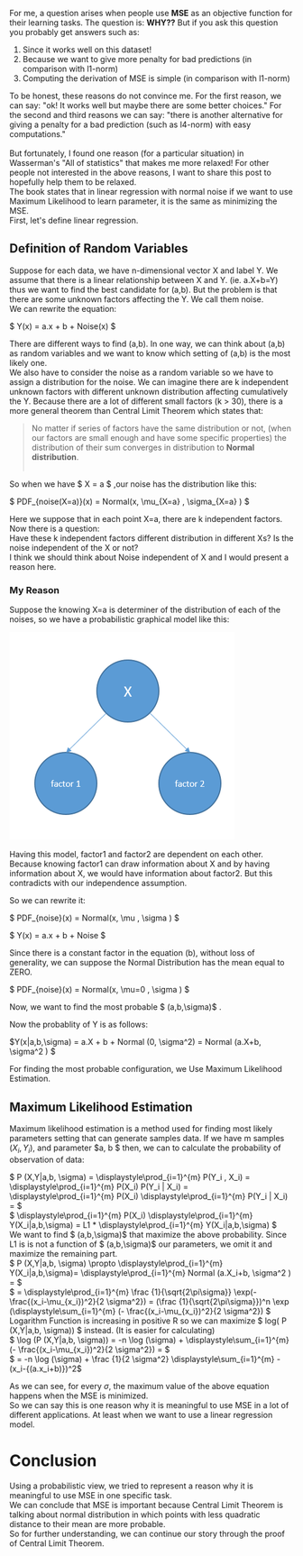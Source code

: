 For me, a question arises when people use **MSE** as an objective function for their learning tasks. The question is: **WHY??** But if you ask this question you probably get answers such as: 
1. Since it works well on this dataset!
2. Because we want to give more penalty for bad predictions (in comparison with l1-norm)
3. Computing the derivation of MSE is simple (in comparison with l1-norm) <br>

To be honest, these reasons do not convince me. For the first reason, we can say: "ok! It works well but maybe there are some better choices." For the second and third reasons we can say: "there is another alternative for giving a penalty for a bad prediction (such as l4-norm) with easy computations."<br> <br>
But fortunately, I found one reason (for a particular situation) in Wasserman's "All of statistics" that makes me more relaxed! For other people not interested in the above reasons, I want to share this post to hopefully help them to be relaxed. <br>
The book states that in linear regression with normal noise if we want to use Maximum Likelihood to learn parameter, it is the same as minimizing the MSE. <br>
First, let's define linear regression.<br>


## Definition of Random Variables
Suppose for each data, we have n-dimensional vector X and label Y. We assume that there is a linear relationship between X and Y. (ie. a.X+b=Y) thus we want to find the best candidate for (a,b). But the problem is that there are some unknown factors affecting the Y. We call them noise. <br>
We can rewrite the equation:
 


$ Y(x) = a.x + b + Noise(x)
$

There are different ways to find (a,b). In one way, we can think about (a,b) as random variables and we want to know which setting of (a,b) is the most likely one.<br>
We also have to consider the noise as a random variable so we have to assign a distribution for the noise. We can imagine there are k independent unknown factors with different unknown distribution affecting cumulatively the Y. Because there are a lot of different small factors (k > 30), there is a more general theorem than Central Limit Theorem which states that:
> No matter if series of factors have the same distribution or not, (when our factors are small enough and have some specific properties) the distribution of their sum converges in distribution to **Normal distribution**. <br> <br> 

So when we have $ X = a $ ,our noise has the distribution like this: 

$ PDF_{noise(X=a)}(x) = Normal(x,   \mu_{X=a} , \sigma_{X=a} )
$

Here we suppose that in each point X=a, there are k independent factors. Now there is a question: <br>
Have these k independent factors different distribution in different Xs? Is the noise independent of the X or not? <br>
I think we should think about Noise independent of X and I would present a reason here. 

### My Reason
Suppose the knowing X=a is determiner of the distribution of each of the noises, so we have a probabilistic graphical model like this:

![graphical model](https://raw.githubusercontent.com/AliMorty/AliMorty.github.io/master/images/3.bmp)

Having this model, factor1 and factor2 are dependent on each other. Because knowing factor1 can draw information about X and by having information about X, we would have information about factor2. But this contradicts with our independence assumption. 

So we can rewrite it: 

$ PDF_{noise}(x) = Normal(x,   \mu , \sigma )
$

$ Y(x) = a.x + b + Noise
$

Since there is a constant factor in the equation (b), without loss of generality, we can suppose the Normal Distribution has the mean equal to ZERO. 

$ PDF_{noise}(x) = Normal(x,   \mu=0 , \sigma )
$

Now, we want to find the most probable $ (a,b,\sigma)$ . 

Now the probablity of Y is as follows:

$Y(x|a,b,\sigma) = a.X + b + Normal (0, \sigma^2) = Normal (a.X+b, \sigma^2 ) 
$

For finding the most probable configuration, we Use Maximum Likelihood Estimation. 

## Maximum Likelihood Estimation
Maximum likelihood estimation is a method used for finding most likely parameters setting that can generate samples data. If we have m samples $(X_i, Y_i)$, and parameter $a, b $ then, we can to calculate the probability of observation of data: 

$ P (X,Y|a,b, \sigma) = \displaystyle\prod_{i=1}^{m} P(Y_i , X_i) = \displaystyle\prod_{i=1}^{m} P(X_i) P(Y_i | X_i) =
\displaystyle\prod_{i=1}^{m} P(X_i) \displaystyle\prod_{i=1}^{m} P(Y_i | X_i) = $ <br>
$ 
\displaystyle\prod_{i=1}^{m} P(X_i) \displaystyle\prod_{i=1}^{m} Y(X_i|a,b,\sigma) = L1 * \displaystyle\prod_{i=1}^{m} Y(X_i|a,b,\sigma)
$
<br>
We want to find $ (a,b,\sigma)$ that maximize the above probability. Since L1 is is not a function of $ (a,b,\sigma)$  our parameters, we omit it and maximize the remaining part.
<br>
$ P (X,Y|a,b, \sigma) \propto  \displaystyle\prod_{i=1}^{m} Y(X_i|a,b,\sigma)=
\displaystyle\prod_{i=1}^{m} Normal (a.X_i+b, \sigma^2 ) = $ <br>
$ = 
\displaystyle\prod_{i=1}^{m} \frac {1}{\sqrt{2\pi\sigma}} \exp(- \frac{(x_i-\mu_{x_i})^2}{2 \sigma^2}) =
(\frac {1}{\sqrt{2\pi\sigma}})^n \exp (\displaystyle\sum_{i=1}^{m} (- \frac{(x_i-\mu_{x_i})^2}{2 \sigma^2}) 
$
<br>
Logarithm Function is increasing in positive R so we can maximize $ log( P (X,Y|a,b, \sigma)) $ instead. (It is easier for calculating)
<br>
$ \log (P (X,Y|a,b, \sigma)) = -n \log (\sigma) +   \displaystyle\sum_{i=1}^{m} (- \frac{(x_i-\mu_{x_i})^2}{2 \sigma^2}) = $
<br> 
$ = -n \log (\sigma) +  \frac {1}{2 \sigma^2} \displaystyle\sum_{i=1}^{m} - (x_i-{(a.x_i+b)})^2$

As we can see, for every $\sigma$, the maximum value of the above equation happens when the MSE is minimized. <br>
So we can say this is one reason why it is meaningful to use MSE in a lot of different applications. At least when we want to use a linear regression model.

# Conclusion
Using a probabilistic view, we tried to represent a reason why it is meaningful to use MSE in one specific task. <br>
We can conclude that MSE is important because Central Limit Theorem is talking about normal distribution in which points with less quadratic distance to their mean are more probable. <br>
So for further understanding, we can continue our story through the proof of Central Limit Theorem. <br>
